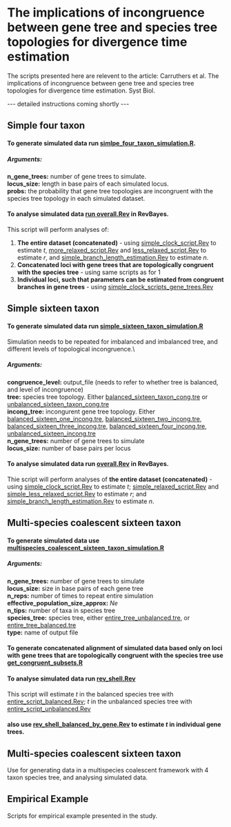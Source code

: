 # The implications of incongruence between gene tree and species tree topologies for divergence time estimation
The scripts presented here are relevent to the article: Carruthers et al. The implications of incongruence between gene tree and species tree topologies for divergence time estimation. Syst Biol.  

--- detailed instructions coming shortly ---

## Simple four taxon
#### To generate simulated data run [simlpe_four_taxon_simulation.R](https://github.com/pebgroup/tree_incongruence_divergence_times/blob/master/simple_four_taxon/simple_four_taxon_simulation.R).
##### _Arguments:_
**n_gene_trees:** number of gene trees to simulate.\
**locus_size:** length in base pairs of each simulated locus.\
**probs:** the probability that gene tree topologies are incongruent with the species tree topology in each simulated dataset.

#### To analyse simulated data [run overall.Rev](https://github.com/pebgroup/tree_incongruence_divergence_times/blob/master/simple_four_taxon/analyse/overall.Rev) in RevBayes. 
This script will perform analyses of:
1) **The entire dataset (concatenated)** - using [simple_clock_script.Rev](https://github.com/pebgroup/tree_incongruence_divergence_times/blob/master/simple_four_taxon/analyse/simple_clock_script.Rev) to estimate _t_, [more_relaxed_script.Rev](https://github.com/pebgroup/tree_incongruence_divergence_times/blob/master/simple_four_taxon/analyse/more_relaxed_script_fixed.Rev) and [less_relaxed_script.Rev](https://github.com/pebgroup/tree_incongruence_divergence_times/blob/master/simple_four_taxon/analyse/less_relaxed_script_fixed.Rev) to estimate _r_, and [simple_branch_length_estimation.Rev](https://github.com/pebgroup/tree_incongruence_divergence_times/blob/master/simple_four_taxon/analyse/simple_branch_length_estimation.Rev) to estimate _n_.
2) **Concatenated loci with gene trees that are topologically congruent with the species tree** - using same scripts as for 1
3) **Individual loci, such that parameters can be estimated from congruent branches in gene trees** - using [simple_clock_scripts_gene_trees.Rev](https://github.com/pebgroup/tree_incongruence_divergence_times/blob/master/simple_four_taxon/analyse/simple_clock_script_gene_trees.Rev)

## Simple sixteen taxon
#### To generate simulated data run [simple_sixteen_taxon_simulation.R](https://github.com/pebgroup/tree_incongruence_divergence_times/blob/master/simple_sixteen_taxon/simple_sixteen_taxon_simulation.R)
Simulation needs to be repeated for imbalanced and imbalanced tree, and different levels of topological incongruence.\
##### _Arguments:_
**congruence_level:** output_file (needs to refer to whether tree is balanced, and level of incongruence)\
**tree:** species tree topology. Either [balanced_sixteen_taxon_cong.tre](https://github.com/pebgroup/tree_incongruence_divergence_times/blob/master/simple_sixteen_taxon/balanced_sixteen_cong.tre) or [unbalanced_sixteen_taxon_cong.tre](https://github.com/pebgroup/tree_incongruence_divergence_times/blob/master/simple_sixteen_taxon/unbalanced_sixteen_cong.tre)\
**incong_tree:** incongurent gene tree topology. Either [balanced_sixteen_one_incong.tre](https://github.com/pebgroup/tree_incongruence_divergence_times/blob/master/simple_sixteen_taxon/balanced_sixteen_one_incong.tre), [balanced_sixteen_two_incong.tre](https://github.com/pebgroup/tree_incongruence_divergence_times/blob/master/simple_sixteen_taxon/balanced_sixteen_two_incong.tre), [balanced_sixteen_three_incong.tre](https://github.com/pebgroup/tree_incongruence_divergence_times/blob/master/simple_sixteen_taxon/balanced_sixteen_three_incong.tre), [balanced_sixteen_four_incong.tre](https://github.com/pebgroup/tree_incongruence_divergence_times/blob/master/simple_sixteen_taxon/balanced_sixteen_four_incong.tre), [unbalanced_sixteen_incong.tre](https://github.com/pebgroup/tree_incongruence_divergence_times/blob/master/simple_sixteen_taxon/unbalanced_sixteen_incong.tre)\
**n_gene_trees:** number of gene trees to simulate\
**locus_size:** number of base pairs per locus

#### To analyse simulated data run [overall.Rev](https://github.com/pebgroup/tree_incongruence_divergence_times/blob/master/simple_sixteen_taxon/analyse/overall.Rev) in RevBayes.
Thie script will perform analyses of **the entire dataset (concatenated)** - using [simple_clock_script.Rev](https://github.com/pebgroup/tree_incongruence_divergence_times/blob/master/simple_sixteen_taxon/analyse/simple_clock_script.Rev) to estimate _t_; [simple_relaxed_script.Rev](https://github.com/pebgroup/tree_incongruence_divergence_times/blob/master/simple_sixteen_taxon/analyse/simple_relaxed_script.Rev) and [simple_less_relaxed_script.Rev](https://github.com/pebgroup/tree_incongruence_divergence_times/blob/master/simple_sixteen_taxon/analyse/simple_less_relaxed_script.Rev) to estimate _r_; and [simple_branch_length_estimation.Rev](https://github.com/pebgroup/tree_incongruence_divergence_times/blob/master/simple_sixteen_taxon/analyse/simple_branch_length_estimation.Rev) to estimate _n_.

## Multi-species coalescent sixteen taxon
#### To generate simulated data use [multispecies_coalescent_sixteen_taxon_simulation.R](https://github.com/pebgroup/tree_incongruence_divergence_times/blob/master/multi_species_coalescent_sixteen_taxon/multispecies_coalescent_sixteen_taxon_simulation.R)
##### _Arguments:_
**n_gene_trees:** number of gene trees to simulate\
**locus_size:** size in base pairs of each gene tree\
**n_reps:** number of times to repeat entire simulation\
**effective_population_size_approx:** _Ne_\
**n_tips:** number of taxa in species tree\
**species_tree:** species tree, either [entire_tree_unbalanced.tre](https://github.com/pebgroup/tree_incongruence_divergence_times/blob/master/multi_species_coalescent_sixteen_taxon/entire_tree_unbalanced.tre), or [entire_tree_balanced.tre](https://github.com/pebgroup/tree_incongruence_divergence_times/blob/master/multi_species_coalescent_sixteen_taxon/entire_tree_balanced.tre)\
**type:** name of output file
#### To generate concatenated alignment of simulated data based only on loci with gene trees that are topologically congruent with the species tree use [get_congruent_subsets.R](https://github.com/pebgroup/tree_incongruence_divergence_times/blob/master/multi_species_coalescent_sixteen_taxon/get_congruent_subsets.R)
#### To analyse simulated data run [rev_shell.Rev](https://github.com/pebgroup/tree_incongruence_divergence_times/blob/master/multi_species_coalescent_sixteen_taxon/analyse/rev_shell.Rev)
This script will estimate _t_ in the balanced species tree with [entire_script_balanced.Rev](https://github.com/pebgroup/tree_incongruence_divergence_times/blob/master/multi_species_coalescent_sixteen_taxon/analyse/simple_clock_script_balanced.Rev); _t_ in the unbalanced species tree with [entire_script_unbalanced.Rev](https://github.com/pebgroup/tree_incongruence_divergence_times/blob/master/multi_species_coalescent_sixteen_taxon/analyse/simple_clock_script_unbalanced.Rev)
#### also use [rev_shell_balanced_by_gene.Rev](https://github.com/pebgroup/tree_incongruence_divergence_times/blob/master/multi_species_coalescent_sixteen_taxon/analyse/rev_shell_balanced_by_gene.Rev) to estimate _t_ in individual gene trees. 


## Multi-species coalescent sixteen taxon
Use for generating data in a multispecies coalescent framework with 4 taxon species tree, and analysing simulated data.

## Empirical Example
Scripts for empirical example presented in the study.






